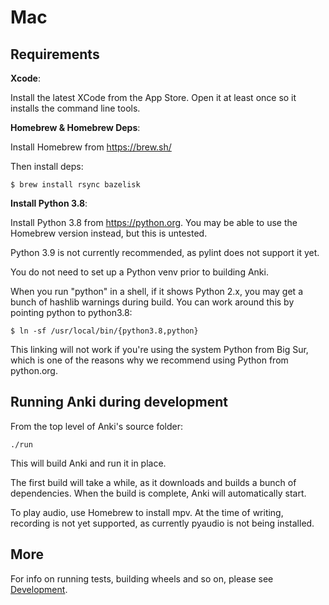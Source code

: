 # Mac

## Requirements

**Xcode**:

Install the latest XCode from the App Store. Open it at least once
so it installs the command line tools.

**Homebrew & Homebrew Deps**:

Install Homebrew from <https://brew.sh/>

Then install deps:

```
$ brew install rsync bazelisk
```

**Install Python 3.8**:

Install Python 3.8 from <https://python.org>. You may be able to use
the Homebrew version instead, but this is untested.

Python 3.9 is not currently recommended, as pylint does not support it yet.

You do not need to set up a Python venv prior to building Anki.

When you run "python" in a shell, if it shows Python 2.x, you may get a
bunch of hashlib warnings during build. You can work around this by
pointing python to python3.8:

```
$ ln -sf /usr/local/bin/{python3.8,python}
```

This linking will not work if you're using the system Python from Big Sur,
which is one of the reasons why we recommend using Python from python.org.

## Running Anki during development

From the top level of Anki's source folder:

```
./run
```

This will build Anki and run it in place.

The first build will take a while, as it downloads and builds a bunch of
dependencies. When the build is complete, Anki will automatically start.

To play audio, use Homebrew to install mpv. At the time of writing, recording is
not yet supported, as currently pyaudio is not being installed.

## More

For info on running tests, building wheels and so on, please see [Development](./development.md).
